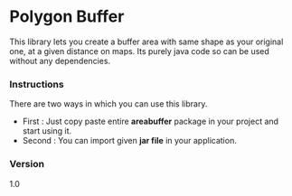 # Polygon Buffer
This library lets you create a buffer area with same shape as your original one, at a given distance on maps. Its purely java code so can be used without any dependencies. 
### Instructions
There are two ways in which you can use this library.
- First : Just copy paste entire **areabuffer** package in your project and start using it.
- Second : You can import given **jar file** in your application.

### Version
1.0
